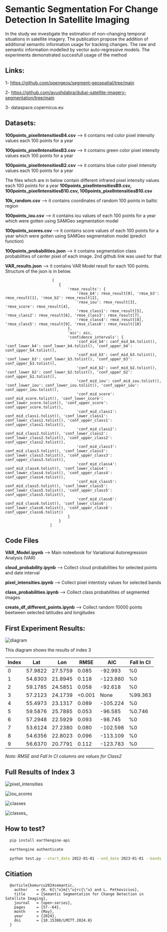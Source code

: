 # Semantic Segmentation For Change Detection In Satellite Imaging

In the study we investigate the estimation of non-changing temporal situations in satellite imagery. The publication propose the addition of additional semantic information usage for tracking changes. The raw and semantic information modelled by vector auto-regressive models. The experiments demonstrated succesfull usage of the method

## Links:
1- https://github.com/opengeos/segment-geospatial/tree/main

2- https://github.com/ayushdabra/dubai-satellite-imagery-segmentation/tree/main

3- dataspace.copernicus.eu

## Datasets:
**100points_pixelIntensitiesB4.csv** --> it contains red color pixel intensity values each 100 points for a year 

**100points_pixelIntensitiesB3.csv** --> it contains green color pixel intensity values each 100 points for a year 

**100points_pixelIntensitiesB2.csv** --> it contains blue color pixel intensity values each 100 points for a year 

The files which are in below contain different infrared pixel intensity values each 100 points for a year **100points_pixelIntensitiesB9.csv, 100points_pixelIntensitiesB10.csv, 100points_pixelIntensitiesB10.csv**

**10k_random.csv** --> it contains coordinates of random 100 points in baltic region

**100points_iou.csv** --> it contains iou values of each 100 points for a year which were gotten using SAMGeo segmentation model

**100points_scores.csv** --> it contains score values of each 100 points for a year which were gotten using SAMGeo segmentation model (predict function)

**100points_probabilities.json** --> it contains segmentation class probabilities of center pixel of each image. 2nd github link was used for that

**VAR_results.json** --> it contains VAR Model result for each 100 points. Structure of the json is in below.

```
                     [
                        {
                            'rmse_results': {
                                'rmse_b4': rmse_result[0], 'rmse_b3': rmse_result[1], 'rmse_b2': rmse_result[2],
                                'rmse_iou': rmse_result[3], 'rmse_score': rmse_result[4],
                                'rmse_class1': rmse_result[5], 'rmse_class2': rmse_result[6], 'rmse_class3': rmse_result[7],
                                'rmse_class4': rmse_result[8], 'rmse_class5': rmse_result[9], 'rmse_class6': rmse_result[10]
                            },
                            'aic': aic,
                            'confidence_intervals': {
                                'conf_mid_b4': conf_mid_b4.tolist(), 'conf_lower_b4': conf_lower_b4.tolist(), 'conf_upper_b4': conf_upper_b4.tolist(),
                                'conf_mid_b3': conf_mid_b3.tolist(), 'conf_lower_b3': conf_lower_b3.tolist(), 'conf_upper_b3': conf_upper_b3.tolist(),
                                'conf_mid_b2': conf_mid_b2.tolist(), 'conf_lower_b2': conf_lower_b2.tolist(), 'conf_upper_b2': conf_upper_b2.tolist(),
                                'conf_mid_iou': conf_mid_iou.tolist(), 'conf_lower_iou': conf_lower_iou.tolist(), 'conf_upper_iou': conf_upper_iou.tolist(),
                                'conf_mid_score': conf_mid_score.tolist(), 'conf_lower_score': conf_lower_score.tolist(), 'conf_upper_score': conf_upper_score.tolist(),
                                'conf_mid_class1': conf_mid_class1.tolist(), 'conf_lower_class1': conf_lower_class1.tolist(), 'conf_upper_class1': conf_upper_class1.tolist(),
                                'conf_mid_class2': conf_mid_class2.tolist(), 'conf_lower_class2': conf_lower_class2.tolist(), 'conf_upper_class2': conf_upper_class2.tolist(),
                                'conf_mid_class3': conf_mid_class3.tolist(), 'conf_lower_class3': conf_lower_class3.tolist(), 'conf_upper_class3': conf_upper_class3.tolist(),
                                'conf_mid_class4': conf_mid_class4.tolist(), 'conf_lower_class4': conf_lower_class4.tolist(), 'conf_upper_class4': conf_upper_class4.tolist(),
                                'conf_mid_class5': conf_mid_class5.tolist(), 'conf_lower_class5': conf_lower_class5.tolist(), 'conf_upper_class5': conf_upper_class5.tolist(),
                                'conf_mid_class6': conf_mid_class6.tolist(), 'conf_lower_class6': conf_lower_class6.tolist(), 'conf_upper_class6': conf_upper_class6.tolist()
                            }
                        }
                    ]
```

## Code Files

**VAR_Model.ipynb** --> Main noteebook for Variational Autoregression Analysis (VAR)

**cloud_probability.ipynb** --> Collect cloud probabilities for selected points and date interval

**pixel_intensities.ipynb** --> Collect pixel intentisty values for selected bands

**class_probabilities.ipynb** --> Collect class probabilities of segmented images

**create_df_different_points.ipynb** --> Collect random 10000 points beetween selected latitudes and longitudes


## First Experiment Results:

![diagram](https://github.com/kursatkomurcu/semantic_segmentation_for-_change_detection_in_satellite_imaging/blob/main/images/diagram.png)

This diagram shows the results of index 3

| Index | Lat      | Lon      | RMSE     | AIC      | Fall In CI |
|-------|----------|----------|----------|----------|------------|
| 0     | 57.9822  | 27.5759  | 0.085    | -92.993  | %0         |
| 1     | 54.8303  | 21.8945  | 0.118    | -123.880 | %0         |
| 2     | 59.1785  | 24.5851  | 0.058    | -92.618  | %0         |
| 3     | 57.2123  | 24.1739  | <0.001   | None     | %99.363    |
| 4     | 55.4973  | 23.1317  | 0.089    | -105.224 | %0         |
| 5     | 59.5876  | 25.7885  | 0.053    | -96.585  | %0.746     |
| 6     | 57.2948  | 22.5929  | 0.093    | -98.745  | %0         |
| 7     | 53.6124  | 27.2380  | 0.080    | -102.598 | %0         |
| 8     | 54.6356  | 22.8023  | 0.096    | -113.109 | %0         |
| 9     | 56.6370  | 20.7791  | 0.112    | -123.783 | %0         |

*Note: RMSE and Fall In CI columns are values for Class2*

## Full Results of Index 3

![pixel_intensities](https://github.com/kursatkomurcu/semantic_segmentation_for-_change_detection_in_satellite_imaging/blob/main/images/pixel_intensities.png)

![iou_scores](https://github.com/kursatkomurcu/semantic_segmentation_for-_change_detection_in_satellite_imaging/blob/main/images/iou_scores.png)

![classes](https://github.com/kursatkomurcu/semantic_segmentation_for-_change_detection_in_satellite_imaging/blob/main/images/classes.png)

![classes_](https://github.com/kursatkomurcu/semantic_segmentation_for-_change_detection_in_satellite_imaging/blob/main/images/classes_.png)

## How to test?

```bash
  pip install earthengine-api
```

```bash
  earthengine authenticate
```

```bash
  python test.py --start_date 2022-01-01 --end_date 2023-01-01 --bands B4,B3,B2 --index 3
```

## Citiation

```
  @article{komurcu2024semantic,
    author    = {K. K{\"o}m{\"u}rc{\"u} and L. Petkevicius},
    title     = {Semantic Segmentation for Change Detection in Satellite Imaging},
    journal   = {open-series},
    pages     = {57--64},
    month     = {May},
    year      = {2024},
    doi       = {10.15388/LMITT.2024.8}
  }
```
